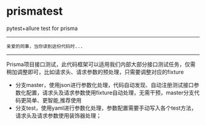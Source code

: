 # prismatest
pytest+allure test for prisma   
___
``亲爱的同事，当你读到这份代码时...``
___
Prisma项目接口测试，此代码框架可以适用我们内部大部分接口测试任务，仅需稍加调整即可，比如请求头、请求参数的预处理，只需要调整对应的fixture  
- 分支master，使用json进行参数化处理，代码自动发现、自动注册测试接口参数化配置，请求头及请求参数使用fixture自动处理，无需干预，master分支代码更简单、更智能,推荐使用
- 分支test，使用yaml进行参数化处理，参数配置需要手动写入各个test方法，请求头及请求参数使用装饰器处理；  
